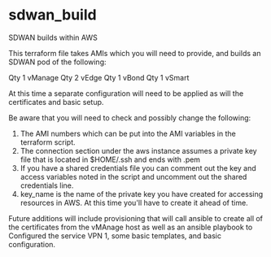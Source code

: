 # sdwan_build
SDWAN builds within AWS


This terraform file takes AMIs which you will need to provide, and builds an SDWAN pod of the following:

Qty 1 vManage
Qty 2 vEdge 
Qty 1 vBond
Qty 1 vSmart

At this time a separate configuration will need to be applied as will the certificates and basic setup.

Be aware that you will need to check and possibly change the following:

1. The AMI numbers which can be put into the AMI variables in the terraform script.
2. The connection section under the aws instance assumes a private key file that is located in $HOME/.ssh and ends with .pem
3. If you have a shared credentials file you can comment out the key and access variables noted in the script and uncomment out the
   shared credentials line.
4. key_name is the name of the private key you have created for accessing resources in AWS. At this time you'll have to create it
   ahead of time.


Future additions will include provisioning that will call ansible to create all of the certificates from the vMAnage host as well as an
ansible playbook to Configured the service VPN 1, some basic templates, and basic configuration.
